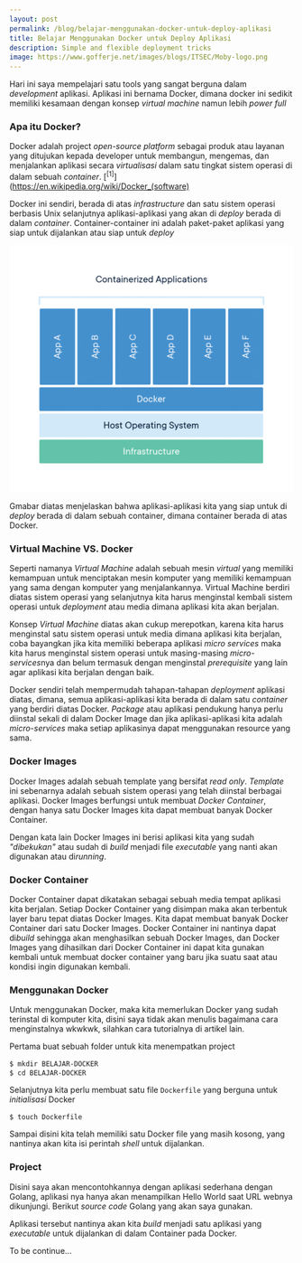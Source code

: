 ```yaml
---
layout: post
permalink: /blog/belajar-menggunakan-docker-untuk-deploy-aplikasi
title: Belajar Menggunakan Docker untuk Deploy Aplikasi
description: Simple and flexible deployment tricks
image: https://www.gofferje.net/images/blogs/ITSEC/Moby-logo.png
---
```


Hari ini saya mempelajari satu tools yang sangat berguna dalam *development* aplikasi.
Aplikasi ini bernama Docker, dimana docker ini sedikit memiliki kesamaan dengan konsep *virtual machine* namun lebih *power full*

### Apa itu Docker?

Docker adalah project *open-source platform* sebagai produk atau layanan yang ditujukan kepada developer untuk membangun, mengemas, dan menjalankan aplikasi secara *virtualisasi* dalam satu tingkat sistem operasi di dalam sebuah *container*. [<sup>[1]</sup>](https://en.wikipedia.org/wiki/Docker_(software)

Docker ini sendiri, berada di atas *infrastructure* dan satu sistem operasi berbasis Unix selanjutnya aplikasi-aplikasi yang akan di *deploy* berada di dalam *container*. Container-container ini adalah paket-paket aplikasi yang siap untuk dijalankan atau siap untuk *deploy*

![Konsep Docker container](/media/post-2020-02-13-docker-container.png)

Gmabar diatas menjelaskan bahwa aplikasi-aplikasi kita yang siap untuk di *deploy* berada di dalam sebuah container, dimana container berada di atas Docker.

### Virtual Machine VS. Docker

Seperti namanya *Virtual Machine* adalah sebuah mesin *virtual* yang memiliki kemampuan untuk menciptakan mesin komputer yang memiliki kemampuan yang sama dengan komputer yang menjalankannya. Virtual Machine berdiri diatas sistem operasi yang selanjutnya kita harus menginstal kembali sistem operasi untuk *deployment* atau media dimana aplikasi kita akan berjalan.

Konsep *Virtual Machine* diatas akan cukup merepotkan, karena kita harus menginstal satu sistem operasi untuk media dimana aplikasi kita berjalan, coba bayangkan jika kita memiliki beberapa aplikasi *micro services* maka kita harus menginstal sistem operasi untuk masing-masing *micro-services*nya dan belum termasuk dengan menginstal *prerequisite* yang lain agar aplikasi kita berjalan dengan baik.

Docker sendiri telah mempermudah tahapan-tahapan *deployment* aplikasi diatas, dimana, semua aplikasi-aplikasi kita berada di dalam satu *container* yang berdiri diatas Docker. *Package* atau aplikasi pendukung hanya perlu diinstal sekali di dalam Docker Image dan jika aplikasi-aplikasi kita adalah *micro-services* maka setiap aplikasinya dapat menggunakan resource yang sama.

### Docker Images

Docker Images adalah sebuah template yang bersifat *read only*. *Template* ini sebenarnya adalah sebuah sistem operasi yang telah diinstal berbagai aplikasi. Docker Images berfungsi untuk membuat *Docker Container*, dengan hanya satu Docker Images kita dapat membuat banyak Docker Container.

Dengan kata lain Docker Images ini berisi aplikasi kita yang sudah *"dibekukan"* atau sudah di *build* menjadi file *executable* yang nanti akan digunakan atau di*running*.

### Docker Container

Docker Container dapat dikatakan sebagai sebuah media tempat aplikasi kita berjalan. Setiap Docker Container yang disimpan maka akan terbentuk layer baru tepat diatas Docker Images. Kita dapat membuat banyak Docker Container dari satu Docker Images. Docker Container ini nantinya dapat di*build* sehingga akan menghasilkan sebuah Docker Images, dan Docker Images yang dihasilkan dari Docker Container ini dapat kita gunakan kembali untuk membuat docker container yang baru jika suatu saat atau kondisi ingin digunakan kembali.

### Menggunakan Docker

Untuk menggunakan Docker, maka kita memerlukan Docker yang sudah terinstal di komputer kita, disini saya tidak akan menulis bagaimana cara menginstalnya wkwkwk, silahkan cara tutorialnya di artikel lain.

Pertama buat sebuah folder untuk kita menempatkan project

```
$ mkdir BELAJAR-DOCKER
$ cd BELAJAR-DOCKER
```

Selanjutnya kita perlu membuat satu file `Dockerfile` yang berguna untuk *initialisasi* Docker

```
$ touch Dockerfile
```

Sampai disini kita telah memiliki satu Docker file yang masih kosong, yang nantinya akan kita isi perintah *shell* untuk dijalankan.

### Project

Disini saya akan mencontohkannya dengan aplikasi sederhana dengan Golang, aplikasi nya hanya akan menampilkan Hello World saat URL webnya dikunjungi. Berikut *source code* Golang yang akan saya gunakan.

<script src="https://gist.github.com/erwindosianipar/3f9b4b78b3ffedf564a4a8ad2a3b4125.js"></script>

Aplikasi tersebut nantinya akan kita *build* menjadi satu aplikasi yang *executable* untuk dijalankan di dalam Container pada Docker.

To be continue...